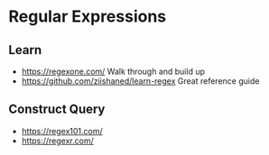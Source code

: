 # Regular Expressions
## Learn
* https://regexone.com/
   Walk through and build up
* https://github.com/ziishaned/learn-regex
   Great reference guide

## Construct Query
* https://regex101.com/
* https://regexr.com/
<!--stackedit_data:
eyJoaXN0b3J5IjpbNDY0Mjk4NjAzXX0=
-->
